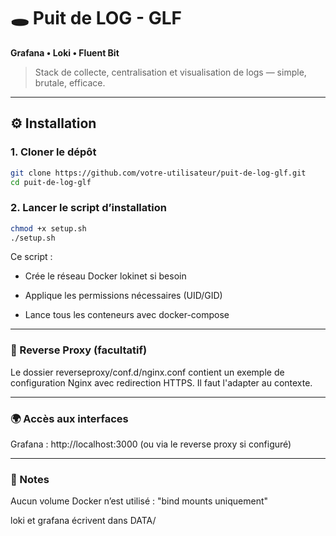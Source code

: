 # 🕳️ Puit de LOG - GLF  
**Grafana • Loki • Fluent Bit**

> Stack de collecte, centralisation et visualisation de logs — simple, brutale, efficace.

---

## ⚙️ Installation

### 1. Cloner le dépôt

```bash
git clone https://github.com/votre-utilisateur/puit-de-log-glf.git
cd puit-de-log-glf
```
### 2. Lancer le script d’installation

```bash
chmod +x setup.sh
./setup.sh
```

Ce script :

- Crée le réseau Docker lokinet si besoin

- Applique les permissions nécessaires (UID/GID)

- Lance tous les conteneurs avec docker-compose

---

### 🔐 Reverse Proxy (facultatif)

Le dossier reverseproxy/conf.d/nginx.conf contient un exemple de configuration Nginx avec redirection HTTPS.
Il faut l'adapter au contexte.

 ---

### 🌍 Accès aux interfaces

Grafana : http://localhost:3000
(ou via le reverse proxy si configuré)

---

### 🧾 Notes

Aucun volume Docker n’est utilisé : "bind mounts uniquement"

loki et grafana écrivent dans DATA/
